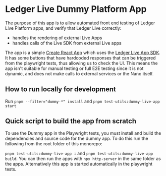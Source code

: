 # Ledger Live Dummy Platform App

The purpose of this app is to allow automated front end testing of Ledger Live Platform apps, and verify that Ledger Live correctly:

- handles the rendering of external Live Apps
- handles calls of the Live SDK from external Live apps

The app is a simple [Create React App](https://github.com/facebook/create-react-app) which uses the [Ledger Live App SDK](https://www.npmjs.com/package/@ledgerhq/live-app-sdk). It has some buttons that have hardcoded responses that can be triggered from the playwright tests, thus allowing us to check the UI. This means the app isn't suitable for manual testing or full E2E testing since it is not dynamic, and does not make calls to external services or the Nano itself.

## How to run locally for development

Run `pnpm --filter="dummy-*" install` and `pnpm test-utils:dummy-live-app start`

## Quick script to build the app from scratch

To use the Dummy app in the Playwright tests, you must install and build the dependencies and source code for the dummy app. To do this run the following from the root folder of this monorepo:

`pnpm test-utils:dummy-live-app i` and `pnpm test-utils:dummy-live-app build`. You can then run the apps with `npx http-server` in the same folder as the apps. Alternatively this app is started automatically in the playwright tests.
